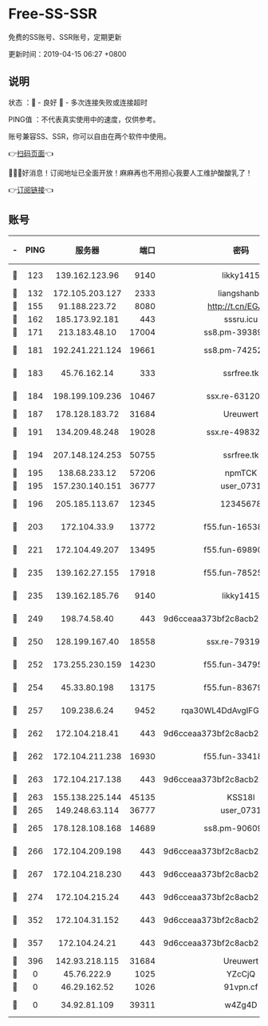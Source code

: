 # Free-SS-SSR

免费的SS账号、SSR账号，定期更新

更新时间：2019-04-15 06:27 +0800

## 说明

状态     ：🙂 - 良好 🙁 - 多次连接失败或连接超时

PING值   ：不代表真实使用中的速度，仅供参考。

账号兼容SS、SSR，你可以自由在两个软件中使用。

👉[扫码页面](https://liesauer.github.io/Free-SS-SSR/)👈

🎉🎉🎉好消息！订阅地址已全面开放！麻麻再也不用担心我要人工维护酸酸乳了！

👉[订阅链接](https://www.liesauer.net/yogurt/subscribe?ACCESS_TOKEN=DAYxR3mMaZAsaqUb)👈

## 账号

|-|PING|服务器|端口|密码|加密方式|区域|
|:----:|:----:|:-----:|-----:|:----:|:----:|:----:|
|🙂|123|139.162.123.96|9140|likky1415|aes-256-cfb|JP|
|🙂|132|172.105.203.127|2333|liangshanbo|chacha20|JP|
|🙂|155|91.188.223.72|8080|http://t.cn/EGJIyrl|rc4-md5|RU|
|🙂|162|185.173.92.181|443|sssru.icu|rc4-md5|RU|
|🙂|171|213.183.48.10|17004|ss8.pm-39389618|rc4-md5|RU|
|🙂|181|192.241.221.124|19661|ss8.pm-74252941|aes-256-cfb|US|
|🙂|183|45.76.162.14|333|ssrfree.tk|aes-256-cfb|SG|
|🙂|184|198.199.109.236|10467|ssx.re-63120121|aes-256-cfb|US|
|🙂|187|178.128.183.72|31684|Ureuwert|chacha20|US|
|🙂|191|134.209.48.248|19028|ssx.re-49832204|aes-256-cfb|US|
|🙂|194|207.148.124.253|50755|ssrfree.tk|aes-256-cfb|SG|
|🙂|195|138.68.233.12|57206|npmTCK|rc4-md5|US|
|🙂|195|157.230.140.151|36777|user_0731|chacha20|US|
|🙂|196|205.185.113.67|12345|12345678|aes-256-cfb|US|
|🙂|203|172.104.33.9|13772|f55.fun-16538907|aes-256-cfb|SG|
|🙂|221|172.104.49.207|13495|f55.fun-69890671|aes-256-cfb|SG|
|🙂|235|139.162.27.155|17918|f55.fun-78525577|aes-256-cfb|SG|
|🙂|235|139.162.185.76|9140|likky1415|aes-256-cfb|DE|
|🙂|249|198.74.58.40|443|9d6cceaa373bf2c8acb22e60b6a58be6|aes-256-cfb|US|
|🙂|250|128.199.167.40|18558|ssx.re-79319612|aes-256-cfb|SG|
|🙂|252|173.255.230.159|14230|f55.fun-34795666|aes-256-cfb|US|
|🙂|254|45.33.80.198|13175|f55.fun-83679067|aes-256-cfb|US|
|🙂|257|109.238.6.24|9452|rqa30WL4DdAvgIFG6Fs3znzTa|aes-256-cfb|FR|
|🙂|262|172.104.218.41|443|9d6cceaa373bf2c8acb22e60b6a58be6|aes-256-cfb|US|
|🙂|262|172.104.211.238|16930|f55.fun-33418669|aes-256-cfb|US|
|🙂|263|172.104.217.138|443|9d6cceaa373bf2c8acb22e60b6a58be6|aes-256-cfb|US|
|🙂|263|155.138.225.144|45135|KSS18l|rc4-md5|US|
|🙂|265|149.248.63.114|36777|user_0731|chacha20|CA|
|🙂|265|178.128.108.168|14689|ss8.pm-90609245|aes-256-cfb|SG|
|🙂|266|172.104.209.198|443|9d6cceaa373bf2c8acb22e60b6a58be6|aes-256-cfb|US|
|🙂|267|172.104.218.230|443|9d6cceaa373bf2c8acb22e60b6a58be6|aes-256-cfb|US|
|🙂|274|172.104.215.24|443|9d6cceaa373bf2c8acb22e60b6a58be6|aes-256-cfb|US|
|🙂|352|172.104.31.152|443|9d6cceaa373bf2c8acb22e60b6a58be6|aes-256-cfb|US|
|🙂|357|172.104.24.21|443|9d6cceaa373bf2c8acb22e60b6a58be6|aes-256-cfb|US|
|🙂|396|142.93.218.115|31684|Ureuwert|chacha20|IN|
|🙁|0|45.76.222.9|1025|YZcCjQ|rc4-md5|JP|
|🙁|0|46.29.162.52|1026|91vpn.cf|rc4-md5|RU|
|🙁|0|34.92.81.109|39311|w4Zg4D|chacha20-ietf|US|
